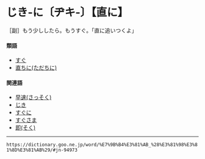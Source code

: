 # じき‐に〔ヂキ‐〕【直に】

［副］もう少ししたら。もうすぐ。「直に追いつくよ」

#### 類語

-   [すぐ](https://dictionary.goo.ne.jp/word/%E7%9B%B4%E3%81%90/#jn-117796)
-   [直ちに(ただちに)](https://dictionary.goo.ne.jp/word/%E7%9B%B4%E3%81%A1%E3%81%AB/#jn-136781)

#### 関連語

-   [早速(さっそく)](https://dictionary.goo.ne.jp/word/%E6%97%A9%E9%80%9F_%28%E3%81%95%E3%81%A3%E3%81%9D%E3%81%8F%29/#jn-88447)
-   [じき](https://dictionary.goo.ne.jp/word/%E7%9B%B4_%28%E3%81%98%E3%81%8D%29/#jn-94715)
-   [すぐに](https://dictionary.goo.ne.jp/word/%E7%9B%B4%E3%81%90%E3%81%AB/#jn-117881)
-   [すぐさま](https://dictionary.goo.ne.jp/word/%E7%9B%B4%E3%81%90%E6%A7%98/#jn-117852)
-   [即(そく)](https://dictionary.goo.ne.jp/word/%E5%8D%B3/#jn-129893)

---
`https://dictionary.goo.ne.jp/word/%E7%9B%B4%E3%81%AB_%28%E3%81%98%E3%81%8D%E3%81%AB%29/#jn-94973`